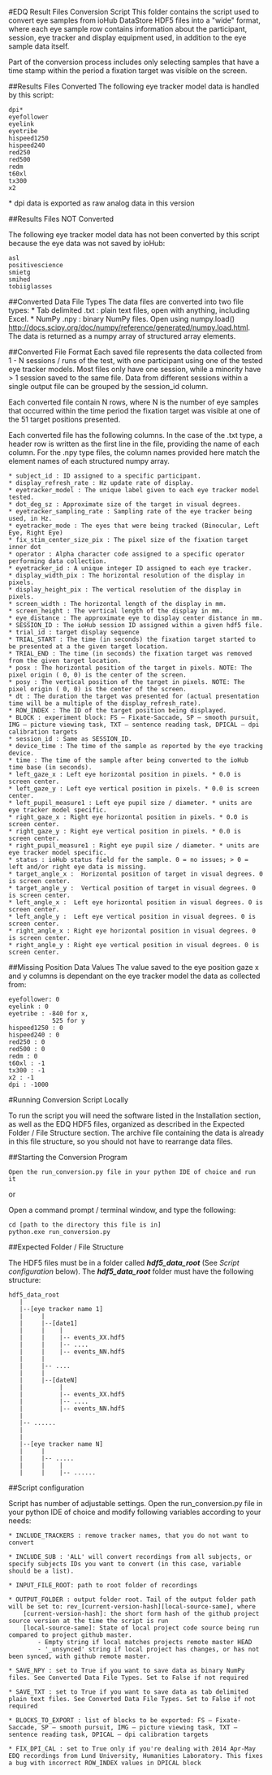 #EDQ Result Files Conversion Script
This folder contains the script used to convert eye samples from ioHub DataStore HDF5 files into a "wide" format, where each eye sample row contains information about the participant, session, eye tracker and display equipment used, in addition to the eye sample data itself. 

Part of the conversion process includes only selecting samples that have a time stamp within the period a fixation target was visible on the screen.

##Results Files Converted
The following eye tracker model data is handled by this script:

    dpi*
    eyefollower 
    eyelink 
    eyetribe 
    hispeed1250 
    hispeed240
    red250 
    red500 
    redm 
    t60xl 
    tx300 
    x2

  \* dpi data is exported as raw analog data in this version

##Results Files NOT Converted

The following eye tracker model data has not been converted by this script because the eye data was not saved by ioHub:

    asl
    positivescience
    smietg
    smihed
    tobiiglasses

##Converted Data File Types
The data files are converted into two file types:
    * Tab delimited .txt : plain text files, open with anything, including Excel.
    * NumPy .npy : binary NumPy files. Open using numpy.load() http://docs.scipy.org/doc/numpy/reference/generated/numpy.load.html. The data is returned as a numpy array of structured array elements.
      
##Converted File Format
Each saved file represents the data collected from 1 - N sessions / runs of the test, with one participant using one of the tested eye tracker models. Most files only have one session, while a minority have > 1 session saved to the same file. Data from different sessions within a single output file can be grouped by the session_id column.

Each converted file contain N rows, where N is the number of eye samples that occurred within the time period the fixation target was visible at one of the 51 target positions presented.

Each converted file has the following columns. In the case of the .txt type, a header row is written as the first line in the file, providing the name of each column. For the .npy type files, the column names provided here match the  element names of each structured numpy array.

	* subject_id : ID assigned to a specific participant. 
	* display_refresh_rate : Hz update rate of display.
	* eyetracker_model : The unique label given to each eye tracker model tested.
	* dot_deg_sz : Approximate size of the target in visual degrees.
	* eyetracker_sampling_rate : Sampling rate of the eye tracker being used, in Hz.
	* eyetracker_mode : The eyes that were being tracked (Binocular, Left Eye, Right Eye)
	* fix_stim_center_size_pix : The pixel size of the fixation target inner dot
	* operator : Alpha character code assigned to a specific operator performing data collection.
	* eyetracker_id : A unique integer ID assigned to each eye tracker.
	* display_width_pix : The horizontal resolution of the display in pixels.
	* display_height_pix : The vertical resolution of the display in pixels.
	* screen_width : The horizontal length of the display in mm.
	* screen_height : The vertical length of the display in mm.
	* eye_distance : The approximate eye to display center distance in mm.
	* SESSION_ID : The ioHub session ID assigned within a given hdf5 file.
	* trial_id : target display sequence 
	* TRIAL_START : The time (in seconds) the fixation target started to be presented at a the given target location.
	* TRIAL_END : The time (in seconds) the fixation target was removed from the given target location.
	* posx : The horizontal position of the target in pixels. NOTE: The pixel origin ( 0, 0) is the center of the screen.
	* posy : The vertical position of the target in pixels. NOTE: The pixel origin ( 0, 0) is the center of the screen.
	* dt : The duration the target was presented for (actual presentation time will be a multiple of the display_refresh_rate).
	* ROW_INDEX : The ID of the target position being displayed.
	* BLOCK : experiment block: FS – Fixate-Saccade, SP – smooth pursuit, IMG – picture viewing task, TXT – sentence reading task, DPICAL – dpi calibration targets
	* session_id : Same as SESSION_ID.
	* device_time : The time of the sample as reported by the eye tracking device.
	* time : The time of the sample after being converted to the ioHub time base (in seconds).
	* left_gaze_x : Left eye horizontal position in pixels. * 0.0 is screen center.
	* left_gaze_y : Left eye vertical position in pixels. * 0.0 is screen center.
	* left_pupil_measure1 : Left eye pupil size / diameter. * units are eye tracker model specific.
	* right_gaze_x : Right eye horizontal position in pixels. * 0.0 is screen center.
	* right_gaze_y : Right eye vertical position in pixels. * 0.0 is screen center.
	* right_pupil_measure1 : Right eye pupil size / diameter. * units are eye tracker model specific.
	* status : ioHub status field for the sample. 0 = no issues; > 0 = left and/or right eye data is missing.
	* target_angle_x :  Horizontal position of target in visual degrees. 0 is screen center.
	* target_angle_y :  Vertical position of target in visual degrees. 0 is screen center.
	* left_angle_x :  Left eye horizontal position in visual degrees. 0 is screen center.
	* left_angle_y :  Left eye vertical position in visual degrees. 0 is screen center.
	* right_angle_x : Right eye horizontal position in visual degrees. 0 is screen center.
	* right_angle_y : Right eye vertical position in visual degrees. 0 is screen center.

##Missing Position Data Values
The value saved to the eye position gaze x and y columns is dependant on the eye tracker model the data as collected from:

    eyefollower: 0
    eyelink : 0
    eyetribe : -840 for x, 
                525 for y
    hispeed1250 : 0 
    hispeed240 : 0
    red250 : 0
    red500 : 0
    redm : 0
    t60xl : -1
    tx300 : -1
    x2 : -1
    dpi : -1000

#Running Conversion Script Locally


To run the script you will need the software listed in the Installation section, as well as the EDQ HDF5 files, organized as described in the Expected Folder / File Structure section. The archive file containing the data is already in this file structure, so you should not have to rearrange data files.  

##Starting the Conversion Program

    Open the run_conversion.py file in your python IDE of choice and run it

or

Open a command prompt / terminal window, and type the following:

    cd [path to the directory this file is in]
    python.exe run_conversion.py

##Expected Folder / File Structure 

The HDF5 files must be in a folder called **_hdf5_data_root_** (See *Script configuration* below). The **_hdf5_data_root_** folder must have the following structure:

    hdf5_data_root
       |
       |--[eye tracker name 1]
       |     |
       |     |--[date1]
       |     |    |
       |     |    |-- events_XX.hdf5
       |     |    |-- ....
       |     |    |-- events_NN.hdf5
       |     |
       |     |-- ....
       |     |
       |     |--[dateN]
       |          |
       |          |-- events_XX.hdf5
       |          |-- ....
       |          |-- events_NN.hdf5
       |
       |-- ......
       |
       |   
       |--[eye tracker name N]   
       |     |
       |     |-- .....
       |     |    |
       |     |    |-- ......

##Script configuration

Script has number of adjustable settings. Open the run_conversion.py file in your python IDE of choice and modify following variables according to your needs:

    * INCLUDE_TRACKERS : remove tracker names, that you do not want to convert
    
    * INCLUDE_SUB : 'ALL' will convert recordings from all subjects, or specify subjects IDs you want to convert (in this case, variable should be a list). 
    
    * INPUT_FILE_ROOT: path to root folder of recordings
    
    * OUTPUT_FOLDER : output folder root. Tail of the output folder path will be set to: rev_[current-version-hash][local-source-same], where
        [current-version-hash]: the short form hash of the github project source version at the time the script is run
        [local-source-same]: State of local project code source being run compared to project github master.
            - Empty string if local matches projects remote master HEAD
            - '_unsynced' string if local project has changes, or has not been synced, with github remote master.
            
    * SAVE_NPY : set to True if you want to save data as binary NumPy files. See Converted Data File Types. Set to False if not required
    
    * SAVE_TXT : set to True if you want to save data as tab delimited plain text files. See Converted Data File Types. Set to False if not required
    
    * BLOCKS_TO_EXPORT : list of blocks to be exported: FS – Fixate-Saccade, SP – smooth pursuit, IMG – picture viewing task, TXT – sentence reading task, DPICAL – dpi calibration targets
    
    * FIX_DPI_CAL : set to True only if you're dealing with 2014 Apr-May EDQ recordings from Lund University, Humanities Laboratory. This fixes a bug with incorrect ROW_INDEX values in DPICAL block